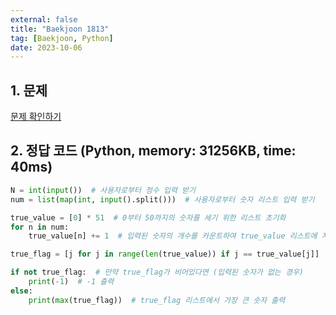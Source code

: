 ```yaml
---
external: false
title: "Baekjoon 1813"
tag: [Baekjoon, Python]
date: 2023-10-06
---
```


## 1. 문제

[문제 확인하기](https://www.acmicpc.net/problem/1813)

## 2. 정답 코드 (Python, memory: 31256KB, time: 40ms)

```python
N = int(input())  # 사용자로부터 정수 입력 받기
num = list(map(int, input().split()))  # 사용자로부터 숫자 리스트 입력 받기

true_value = [0] * 51  # 0부터 50까지의 숫자를 세기 위한 리스트 초기화
for n in num:
    true_value[n] += 1  # 입력된 숫자의 개수를 카운트하여 true_value 리스트에 저장

true_flag = [j for j in range(len(true_value)) if j == true_value[j]]  # 숫자와 그 숫자의 개수가 같은 경우를 저장하는 리스트 생성

if not true_flag:  # 만약 true_flag가 비어있다면 (입력된 숫자가 없는 경우)
    print(-1)  # -1 출력
else:
    print(max(true_flag))  # true_flag 리스트에서 가장 큰 숫자 출력
```
